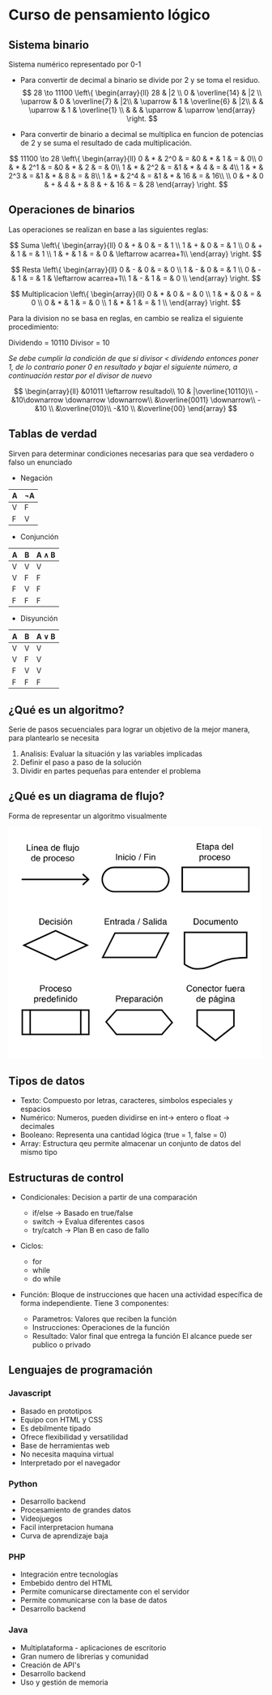 # Curso de pensamiento lógico

## Sistema binario

Sistema numérico representado por 0-1

- Para convertir de decimal a binario se divide por 2 y se toma el residuo.
$$
28 \to 11100 \left\{
\begin{array}{ll}
28 & |2 \\
0 & \overline{14} & |2 \\
\uparrow & 0 & \overline{7} & |2\\
& \uparrow & 1 & \overline{6} & |2\\
& & \uparrow & 1 & \overline{1} \\
& & & \uparrow & \uparrow
\end{array}
\right.
$$

- Para convertir de binario a decimal se multiplica en funcion de potencias de 2 y se suma el resultado de cada multiplicación.

$$
11100 \to 28 \left\{
\begin{array}{ll}
0 & * & 2^0 & = &0 & * & 1 & = & 0\\
0 & * & 2^1 & = &0 & * & 2 & = & 0\\
1 & * & 2^2 & = &1 & * & 4 & = & 4\\
1 & * & 2^3 & = &1 & * & 8 & = & 8\\
1 & * & 2^4 & = &1 & * & 16 & = & 16\\
\\
0 & + & 0 & + & 4 & + & 8 & + & 16 & = & 28
\end{array}
\right.
$$

## Operaciones de binarios

Las operaciones se realizan en base a las siguientes reglas:

$$
Suma \left\{
\begin{array}{ll}
0 & + & 0 & = & 1 \\
1 & + & 0 & = & 1 \\
0 & + & 1 & = & 1 \\
1 & + & 1 & = & 0 & \leftarrow acarrea+1\\
\end{array}
\right.
$$

$$
Resta \left\{
\begin{array}{ll}
0 & - & 0 & = & 0 \\
1 & - & 0 & = & 1 \\
0 & - & 1 & = & 1 & \leftarrow acarrea+1\\
1 & - & 1 & = & 0 \\
\end{array}
\right.
$$

$$
Multiplicacion \left\{
\begin{array}{ll}
0 & * & 0 & = & 0 \\
1 & * & 0 & = & 0 \\
0 & * & 1 & = & 0 \\
1 & * & 1 & = & 1 \\
\end{array}
\right.
$$

Para la division no se basa en reglas, en cambio se realiza el siguiente procedimiento:

Dividendo = 10110
Divisor = 10

_Se debe cumplir la condición de que si divisor < dividendo entonces poner 1, de lo contrario poner 0 en resultado y bajar el siguiente número, a continuación restar por el divisor de nuevo_

$$
\begin{array}{ll}
&01011 \leftarrow resultado\\
10 & |\overline{10110}\\
 -&10\downarrow \downarrow \downarrow\\
&\overline{0011} \downarrow\\
-&10 \\
&\overline{010}\\
-&10 \\
&\overline{00}
\end{array}
$$

## Tablas de verdad

Sirven para determinar condiciones necesarias para que sea verdadero o falso un enunciado

- Negación

|A|¬A|
|-|--|
|V|F|
|F|V|

- Conjunción

|A|B|A ∧ B|
|-|-|----|
|V|V|V|
|V|F|F|
|F|V|F|
|F|F|F|

- Disyunción

|A|B|A ∨ B|
|-|-|----|
|V|V|V|
|V|F|V|
|F|V|V|
|F|F|F|

## ¿Qué es un algoritmo?

Serie de pasos secuenciales para lograr un objetivo de la mejor manera, para plantearlo se necesita

1. Analisis: Evaluar la situación y las variables implicadas
2. Definir el paso a paso de la solución
3. Dividir en partes pequeñas para entender el problema

## ¿Qué es un diagrama de flujo?

Forma de representar un algoritmo visualmente

<img src="./diagrama_de_flujo.svg" width="500">

## Tipos de datos

- Texto: Compuesto por letras, caracteres, simbolos especiales y espacios
- Numérico: Numeros, pueden dividirse en int-> entero o float -> decimales
- Booleano: Representa una cantidad lógica (true = 1, false = 0)
- Array: Estructura qeu permite almacenar un conjunto de datos del mismo tipo

## Estructuras de control

- Condicionales: Decision a partir de una comparación
  - if/else -> Basado en true/false
  - switch -> Evalua diferentes casos
  - try/catch -> Plan B en caso de fallo

- Ciclos:
  - for
  - while
  - do while

- Función: Bloque de instrucciones que hacen una actividad específica de forma independiente. Tiene 3 componentes:
  - Parametros: Valores que reciben la función
  - Instrucciones: Operaciones de la función
  - Resultado: Valor final que entrega la función
El alcance puede ser publico o privado

## Lenguajes de programación

### Javascript

- Basado en prototipos
- Equipo con HTML y CSS
- Es debilmente tipado
- Ofrece flexibilidad y versatilidad
- Base de herramientas web
- No necesita maquina virtual
- Interpretado por el navegador

### Python

- Desarrollo backend
- Procesamiento de grandes datos
- Videojuegos
- Facil interpretacion humana
- Curva de aprendizaje baja

### PHP

- Integración entre tecnologías
- Embebido dentro del HTML
- Permite comunicarse directamente con el servidor
- Permite conmunicarse con la base de datos
- Desarrollo backend

### Java

- Multiplataforma - aplicaciones de escritorio
- Gran numero de librerias y comunidad
- Creación de API's
- Desarrollo backend
- Uso y gestión de memoria